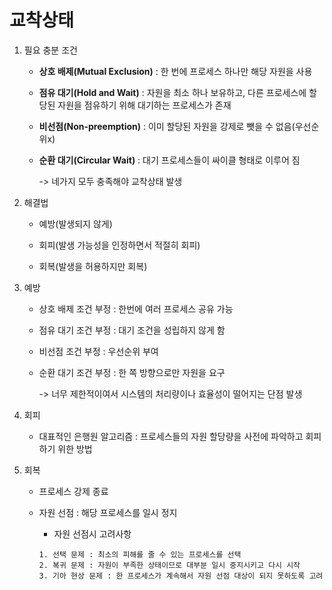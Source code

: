 # 교착상태

1. 필요 충분 조건

   - **상호 배제(Mutual Exclusion)** : 한 번에 프로세스 하나만 해당 자원을 사용

   - **점유 대기(Hold and Wait)** : 자원을 최소 하나 보유하고, 다른 프로세스에 할당된 자원을 점유하기 위해 대기하는 프로세스가 존재 

   - **비선점(Non-preemption)** : 이미 할당된 자원을 강제로 뺏을 수 없음(우선순위x)

   - **순환 대기(Circular Wait)** : 대기 프로세스들이 싸이클 형태로 이루어 짐

     -> 네가지 모두 충족해야 교착상태 발생



2. 해결법

   - 예방(발생되지 않게)

   - 회피(발생 가능성을 인정하면서 적절히 회피)

   - 회복(발생을 허용하지만 회복)

     

3. 예방

   - 상호 배제 조건 부정 : 한번에 여러 프로세스 공유 가능

   - 점유 대기 조건 부정 : 대기 조건을 성립하지 않게 함

   - 비선점 조건 부정 : 우선순위 부여

   - 순환 대기 조건 부정 : 한 쪽 방향으로만 자원을 요구

     -> 너무 제한적이여서 시스템의 처리량이나 효율성이 떨어지는 단점 발생



4. 회피
   - 대표적인 은행원 알고리즘 : 프로세스들의 자원 할당량을 사전에 파악하고 회피하기 위한 방법



5. 회복

   - 프로세스 강제 종료

   - 자원 선점 : 해당 프로세스를 일시 정지

     - 자원 선점시 고려사항

     ```
     1. 선택 문제 : 최소의 피해를 줄 수 있는 프로세스를 선택
     2. 복귀 문제 : 자원이 부족한 상태이므로 대부분 일시 중지시키고 다시 시작
     3. 기아 현상 문제 : 한 프로세스가 계속해서 자원 선점 대상이 되지 못하도록 고려
     ```

     

     